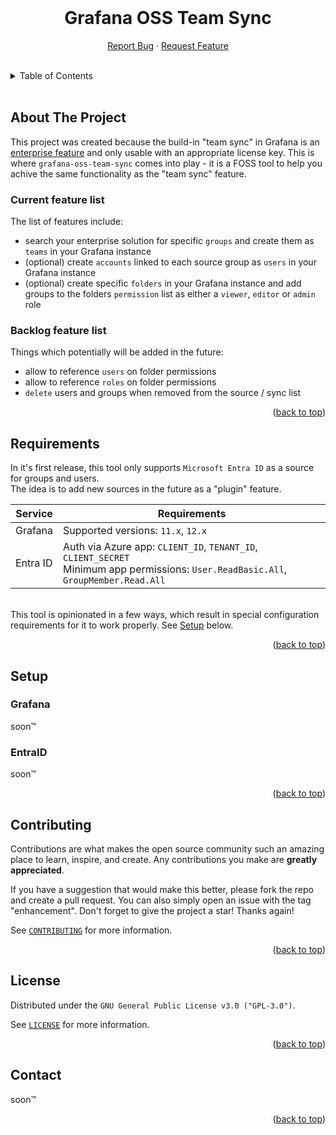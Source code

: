 <div id="top"></div>

<!-- PROJECT LOGO -->
<br />
<div align="center">
  <!--
  <a href="https://github.com/skuethe/grafana-oss-team-sync">
    <img src="images/logo.png" alt="Logo" width="80" height="80">
  </a>
  -->
  <h1 align="center"><strong>Grafana OSS Team Sync</strong></h1>
  <p align="center">
    <a href="https://github.com/skuethe/grafana-oss-team-sync/issues">Report Bug</a>
    ·
    <a href="https://github.com/skuethe/grafana-oss-team-sync/issues">Request Feature</a>
    <br/>
    <br/>

<!-- PROJECT SHIELDS -->
<!--
*** declarations on the bottom of this document
[![Contributors][contributors-shield]][contributors-url]
[![Forks][forks-shield]][forks-url]
[![Stargazers][stars-shield]][stars-url]
[![Issues][issues-shield]][issues-url]
[![MIT License][license-shield]][license-url]
-->

  </p>
</div>

<!-- TABLE OF CONTENTS -->
<details>
  <summary>Table of Contents</summary>
  &nbsp;
  <ul>
    <li><a href="#about-the-project">About The Project</a></li>
    <li><a href="#requirements">Requirements</a></li>
    <li><a href="#setup">Setup</a></li>
      <ul>
        <li><a href="#grafana">Grafana</a></li>
        <li><a href="#entraid">EntraID</a></li>
      </ul>
    <li><a href="#contributing">Contributing</a></li>
    <li><a href="#license">License</a></li>
    <li><a href="#contact">Contact</a></li>
  </ul>
</details>
<br/>



<!-- ABOUT THE PROJECT -->
## About The Project

This project was created because the build-in "team sync" in Grafana is an [enterprise feature](https://grafana.com/docs/grafana/v12.0/introduction/grafana-enterprise/#team-sync) and only usable with an appropriate license key. This is where `grafana-oss-team-sync` comes into play - it is a FOSS tool to help you achive the same functionality as the "team sync" feature.  

### Current feature list

The list of features include:  

- search your enterprise solution for specific `groups` and create them as `teams` in your Grafana instance
- (optional) create `accounts` linked to each source group as `users` in your Grafana instance
- (optional) create specific `folders` in your Grafana instance and add groups to the folders `permission` list as either a `viewer`, `editor` or `admin` role

### Backlog feature list

Things which potentially will be added in the future:

- allow to reference `users` on folder permissions
- allow to reference `roles` on folder permissions
- `delete` users and groups when removed from the source / sync list

<p align="right">(<a href="#top">back to top</a>)</p>


<!-- Requirements -->
## Requirements

In it's first release, this tool only supports `Microsoft Entra ID` as a source for groups and users.  
The idea is to add new sources in the future as a "plugin" feature.

| Service  | Requirements   |
|----------|----------------|
| Grafana  | Supported versions: `11.x`, `12.x` |
| Entra ID | Auth via Azure app: `CLIENT_ID`, `TENANT_ID`, `CLIENT_SECRET` <br/>Minimum app permissions: `User.ReadBasic.All`, `GroupMember.Read.All` |

&nbsp;  
This tool is opinionated in a few ways, which result in special configuration requirements for it to work properly. See <a href="#setup">Setup</a> below.

<p align="right">(<a href="#top">back to top</a>)</p>


<!-- Setup -->
## Setup

### Grafana

soon™

### EntraID

soon™

<p align="right">(<a href="#top">back to top</a>)</p>


<!-- CONTRIBUTING -->
## Contributing

Contributions are what makes the open source community such an amazing place to learn, inspire, and create. Any contributions you make are **greatly appreciated**.

If you have a suggestion that would make this better, please fork the repo and create a pull request. You can also simply open an issue with the tag "enhancement".
Don't forget to give the project a star! Thanks again!

See [`CONTRIBUTING`](CONTRIBUTING.md) for more information.


<p align="right">(<a href="#top">back to top</a>)</p>



<!-- LICENSE -->
## License

Distributed under the `GNU General Public License v3.0 ("GPL-3.0")`.

See [`LICENSE`](LICENSE.md) for more information.

<p align="right">(<a href="#top">back to top</a>)</p>



<!-- CONTACT -->
## Contact

soon™

<p align="right">(<a href="#top">back to top</a>)</p>


<!-- MARKDOWN LINKS & IMAGES -->
<!-- https://www.markdownguide.org/basic-syntax/#reference-style-links -->
